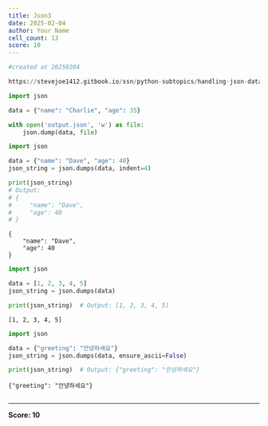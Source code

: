 ```yaml
---
title: Json3
date: 2025-02-04
author: Your Name
cell_count: 13
score: 10
---
```


```python
#created at 20250204
```


```python
https://stevejoe1412.gitbook.io/ssn/python-subtopics/handling-json-data
```


```python
import json
```


```python
data = {"name": "Charlie", "age": 35}

with open('output.json', 'w') as file:
    json.dump(data, file)
```


```python
import json
```


```python
data = {"name": "Dave", "age": 40}
json_string = json.dumps(data, indent=4)

print(json_string)  
# Output: 
# {
#     "name": "Dave",
#     "age": 40
# }
```

    {
        "name": "Dave",
        "age": 40
    }



```python
import json
```


```python
data = [1, 2, 3, 4, 5]
json_string = json.dumps(data)
```


```python
print(json_string)  # Output: [1, 2, 3, 4, 5]
```

    [1, 2, 3, 4, 5]



```python
import json
```


```python
data = {"greeting": "안녕하세요"}
json_string = json.dumps(data, ensure_ascii=False)

```


```python
print(json_string)  # Output: {"greeting": "안녕하세요"}
```

    {"greeting": "안녕하세요"}



```python

```


---
**Score: 10**